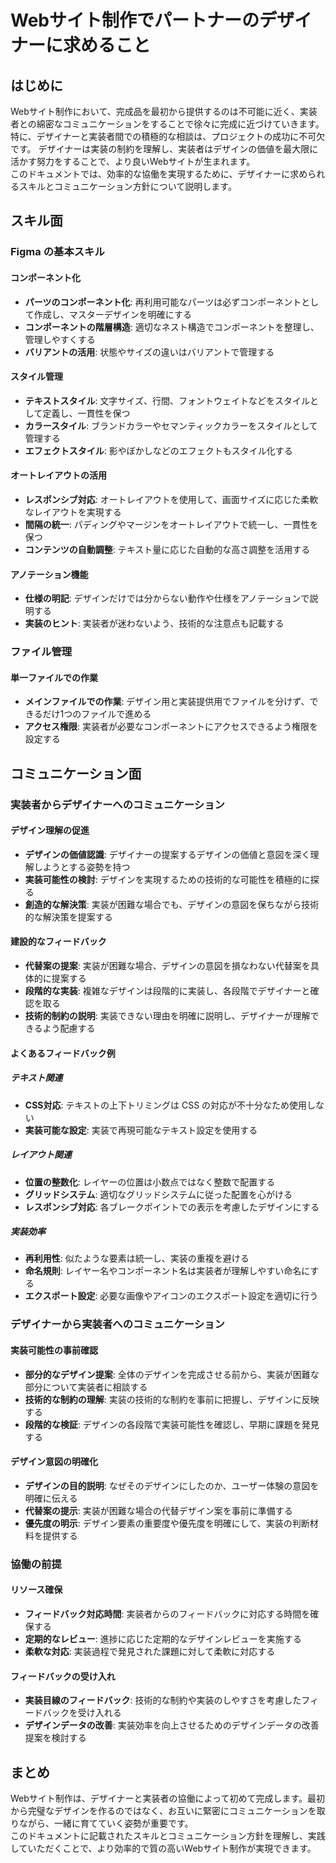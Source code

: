 # Webサイト制作でパートナーのデザイナーに求めること

## はじめに

Webサイト制作において、完成品を最初から提供するのは不可能に近く、実装者との綿密なコミュニケーションをすることで徐々に完成に近づけていきます。  
特に、デザイナーと実装者間での積極的な相談は、プロジェクトの成功に不可欠です。
デザイナーは実装の制約を理解し、実装者はデザインの価値を最大限に活かす努力をすることで、より良いWebサイトが生まれます。  
このドキュメントでは、効率的な協働を実現するために、デザイナーに求められるスキルとコミュニケーション方針について説明します。

## スキル面

### Figma の基本スキル

#### コンポーネント化
- **パーツのコンポーネント化**: 再利用可能なパーツは必ずコンポーネントとして作成し、マスターデザインを明確にする
- **コンポーネントの階層構造**: 適切なネスト構造でコンポーネントを整理し、管理しやすくする
- **バリアントの活用**: 状態やサイズの違いはバリアントで管理する

#### スタイル管理
- **テキストスタイル**: 文字サイズ、行間、フォントウェイトなどをスタイルとして定義し、一貫性を保つ
- **カラースタイル**: ブランドカラーやセマンティックカラーをスタイルとして管理する
- **エフェクトスタイル**: 影やぼかしなどのエフェクトもスタイル化する

#### オートレイアウトの活用
- **レスポンシブ対応**: オートレイアウトを使用して、画面サイズに応じた柔軟なレイアウトを実現する
- **間隔の統一**: パディングやマージンをオートレイアウトで統一し、一貫性を保つ
- **コンテンツの自動調整**: テキスト量に応じた自動的な高さ調整を活用する

#### アノテーション機能
- **仕様の明記**: デザインだけでは分からない動作や仕様をアノテーションで説明する
- **実装のヒント**: 実装者が迷わないよう、技術的な注意点も記載する

### ファイル管理

#### 単一ファイルでの作業
- **メインファイルでの作業**: デザイン用と実装提供用でファイルを分けず、できるだけ1つのファイルで進める
- **アクセス権限**: 実装者が必要なコンポーネントにアクセスできるよう権限を設定する

## コミュニケーション面

### 実装者からデザイナーへのコミュニケーション

#### デザイン理解の促進
- **デザインの価値認識**: デザイナーの提案するデザインの価値と意図を深く理解しようとする姿勢を持つ
- **実装可能性の検討**: デザインを実現するための技術的な可能性を積極的に探る
- **創造的な解決策**: 実装が困難な場合でも、デザインの意図を保ちながら技術的な解決策を提案する

#### 建設的なフィードバック
- **代替案の提案**: 実装が困難な場合、デザインの意図を損なわない代替案を具体的に提案する
- **段階的な実装**: 複雑なデザインは段階的に実装し、各段階でデザイナーと確認を取る
- **技術的制約の説明**: 実装できない理由を明確に説明し、デザイナーが理解できるよう配慮する

#### よくあるフィードバック例

##### テキスト関連
- **CSS対応**: テキストの上下トリミングは CSS の対応が不十分なため使用しない
- **実装可能な設定**: 実装で再現可能なテキスト設定を使用する

##### レイアウト関連
- **位置の整数化**: レイヤーの位置は小数点ではなく整数で配置する
- **グリッドシステム**: 適切なグリッドシステムに従った配置を心がける
- **レスポンシブ対応**: 各ブレークポイントでの表示を考慮したデザインにする

##### 実装効率
- **再利用性**: 似たような要素は統一し、実装の重複を避ける
- **命名規則**: レイヤー名やコンポーネント名は実装者が理解しやすい命名にする
- **エクスポート設定**: 必要な画像やアイコンのエクスポート設定を適切に行う

### デザイナーから実装者へのコミュニケーション

#### 実装可能性の事前確認
- **部分的なデザイン提案**: 全体のデザインを完成させる前から、実装が困難な部分について実装者に相談する
- **技術的な制約の理解**: 実装の技術的な制約を事前に把握し、デザインに反映する
- **段階的な検証**: デザインの各段階で実装可能性を確認し、早期に課題を発見する

#### デザイン意図の明確化
- **デザインの目的説明**: なぜそのデザインにしたのか、ユーザー体験の意図を明確に伝える
- **代替案の提示**: 実装が困難な場合の代替デザイン案を事前に準備する
- **優先度の明示**: デザイン要素の重要度や優先度を明確にして、実装の判断材料を提供する

### 協働の前提

#### リソース確保
- **フィードバック対応時間**: 実装者からのフィードバックに対応する時間を確保する
- **定期的なレビュー**: 進捗に応じた定期的なデザインレビューを実施する
- **柔軟な対応**: 実装過程で発見された課題に対して柔軟に対応する

#### フィードバックの受け入れ
- **実装目線のフィードバック**: 技術的な制約や実装のしやすさを考慮したフィードバックを受け入れる
- **デザインデータの改善**: 実装効率を向上させるためのデザインデータの改善提案を検討する

## まとめ

Webサイト制作は、デザイナーと実装者の協働によって初めて完成します。最初から完璧なデザインを作るのではなく、お互いに緊密にコミュニケーションを取りながら、一緒に育てていく姿勢が重要です。  
このドキュメントに記載されたスキルとコミュニケーション方針を理解し、実践していただくことで、より効率的で質の高いWebサイト制作が実現できます。
